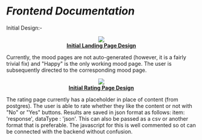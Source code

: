 *Frontend Documentation*
======
Initial Design:-
<p align="center">
  <img src="https://github.com/sohamsankaran/moodplex/blob/master/frontend/content-img/homev1.png"><br>
  <b><ins>Initial Landing Page Design</ins></b>
</p>

Currently, the mood pages are not auto-generated (however, it is a fairly trivial fix) and "Happy" is the only working mood page. The user is subsequently directed to the corresponding mood page. 

<p align="center">
  <img src="https://github.com/sohamsankaran/moodplex/blob/master/frontend/content-img/ratev1.png"><br>
  <b><ins>Initial Rating Page Design</ins></b>
</p>

The rating page currently has a placeholder in place of content (from postgres). The user is able to rate whether they like the content or not with "No" or "Yes" buttons. Results are saved in json format as follows: item: 'response', dataType : 'json'. This can also be passed as a csv or another format that is preferable. The javascript for this is well commented so ot can be connected with the backend without confusion. 
